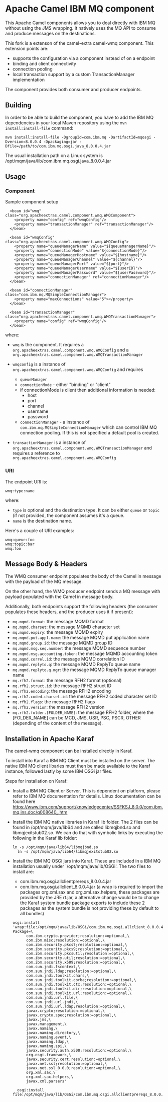 # Apache Camel IBM MQ component

This Apache Camel components allows you to deal directly with IBM MQ without using the JMS wrapping.
It natively uses the MQ API to consume and produce messages on the destinations.

This fork is a extenson of the camel-extra camel-wmq component. This extension points are:
* supports the configuration via a component instead of on a endpoint
* binding and client connectivity
* connection pooling
* local transaction support by a custom TransactionManager implementation

The component provides both consumer and producer endpoints.

## Building

In order to be able to build the component, you have to add the IBM MQ dependencies in your local Maven repository
using the `mvn install:install-file` command:

```
mvn install:install-file -DgroupId=com.ibm.mq -DartifactId=mqosgi -Dversion=8.0.0.4 -Dpackaging=jar -Dfile=/path/to/com.ibm.mq.osgi.java_8.0.0.4.jar
```

The usual installation path on a Linux system is /opt/mqm/java/lib/com.ibm.mq.osgi.java_8.0.0.4.jar

## Usage

### Component

Sample component setup

```
  <bean id="wmq" class="org.apacheextras.camel.component.wmq.WMQComponent">
  	<property name="config" ref="wmqConfig"/>
  	<property name="transactionManager" ref="transactionManager"/> 
  </bean>
  
  <bean id="wmqConfig" class="org.apacheextras.camel.component.wmq.WMQConfig">
  	<property name="queueManagerName" value="${queueManagerName}"/>
  	<property name="connectionMode" value="${connectionMode}"/>
  	<property name="queueManagerHostname" value="${hostname}"/>
  	<property name="queueManagerChannel" value="${channel}"/>
  	<property name="queueManagerPort" value="${port}"/>
  	<property name="queueManagerUsername" value="${userID}"/>
  	<property name="queueManagerPassword" value="${userPassword}"/>
  	<property name="connectionManager" ref="connectionManager"/>
  </bean>
  
  <bean id="connectionManager" class="com.ibm.mq.MQSimpleConnectionManager">
  	<property name="maxConnections" value="5"></property>
  </bean>
  
  <bean id="transactionManager" class="org.apacheextras.camel.component.wmq.WMQTransactionManager">
    <property name="config" ref="wmqConfig"/>
  </bean>
```

where:
* `wmq` is the component. It requires a `org.apacheextras.camel.component.wmq.WMQConfig` and a `org.apacheextras.camel.component.wmq.WMQTransactionManager`


* `wmqconfig` is a instance of `org.apacheextras.camel.component.wmq.WMQConfig` and requires
  * `queueManager`
  * `connectionMode` - either "binding" or "client"
  * if connectionMode is client then additional information is needed:
    * host
    * port
    * channel
    * username
    * password
  * `connectionManager` - a instance of `com.ibm.mq.MQSimpleConnectionManager` which can control IBM MQ connection pooling. If this is not specified a default pool is created.

* `transactionManager` is a instance of `org.apacheextras.camel.component.wmq.WMQTransactionManager` and requires a reference to `org.apacheextras.camel.component.wmq.WMQConfig`


### URI

The endpoint URI is:

```
wmq:type:name
```

where:
* `type` is optional and the destination type. It can be either `queue` or `topic` (if not provided, the component assumes
  it's a queue.
* `name` is the destination name.

Here's a couple of URI examples:

```
wmq:queue:foo
wmq:topic:bar
wmq:foo
```

## Message Body & Headers

The WMQ consumer endpoint populates the body of the Camel in message with the payload of the MQ message.

On the other hand, the WMQ producer endpoint sends a MQ message with payload populated with the Camel in message body.

Additionally, both endpoints support the following headers (the consumer populates these headers, and the producer
uses it if present):

* `mq.mqmd.format`: the message MQMD format
* `mq.mqmd.charset`: the message MQMD character set
* `mq.mqmd.expiry`: the message MQMD expiry
* `mq.mqmd.put.appl.name`: the message MQMD put application name
* `mq.mqmd.group.id`: the message MQMD group ID
* `mq.mqmd.msg.seq.number`: the message MQMD sequence number
* `mq.mqmd.msg.accounting.token`: the message MQMD accounting token
* `mq.mqmd.correl.id`: the message MQMD correlation ID
* `mq.mqmd.replyto.q`: the message MQMD ReplyTo queue name
* `mq.mqmd.replyto.q.mgr`: the message MQMD ReplyTo queue manager name
* `mq.rfh2.format`: the message RFH2 format (optional)
* `mq.rfh2.struct.id`: the message RFH2 struct ID
* `mq.rfh2.encoding`: the message RFH2 encoding
* `mq.rfh2.coded.charset.id`: the message RFH2 coded character set ID
* `mq.rfh2.flags`: the message RFH2 flags
* `mq.rfh2.version`: the message RFH2 version
* `mq.rfh2.folder.[FOLDER_NAME]`: the message RFH2 folder, where the [FOLDER_NAME] can be MCD, JMS, USR, PSC, PSCR, OTHER (depending of the content of the message).

## Installation in Apache Karaf

The camel-wmq component can be installed directly in Karaf. 

To install into Karaf a IBM MQ Client must be installed on the server. The native IBM MQ client libaries must then be made available to the Karaf instance, followed lastly by some IBM OSGi jar files.

Steps for installation on Karaf:
* Install a IBM MQ Client or Server. This is dependent on platform, please refer to IBM MQ documentation for details. Linux documentation can be found here https://www.ibm.com/support/knowledgecenter/SSFKSJ_8.0.0/com.ibm.mq.ins.doc/q008640_.htm


* Install the IBM MQ native libraries in Karaf lib folder. The 2 files can be found in /opt/mqm/java/lib64 and are called libmqjbnd.so and libmqjexitstub02.so. We can do that with symbolic links by executing the following in the Karaf lib folder:
  ```
  ln -s /opt/mqm/java/lib64/libmqjbnd.so
	ln -s /opt/mqm/java/lib64/libmqjexitstub02.so
	```

* Install the IBM MQ OSGi jars into Karaf. These are included in a IBM MQ installation usually under `/opt/mqm/java/lib/OSGi'. The two files to install are:
  * com.ibm.mq.osgi.allclientprereqs_8.0.0.4.jar 
  * com.ibm.mq.osgi.allclient_8.0.0.4.jar (a wrap is required to import the packages org.xml.sax and org.xml.sax.helpers, these packages are provided by the JRE rt.jar, a alternative change would be to change the Karaf system bundle package exports to include these 2 packages as the system bundle is not providing these by default to all bundles)
  ```
  osgi:install 'wrap:file:/opt/mqm/java/lib/OSGi/com.ibm.mq.osgi.allclient_8.0.0.4.jar$overwrite=merge&Import-Package=\
        com.ibm.crypto.provider;resolution:=optional,\
        com.ibm.misc;resolution:=optional,\
        com.ibm.security.pkcs7;resolution:=optional,\
        com.ibm.security.pkcs9;resolution:=optional,\
        com.ibm.security.pkcsutil;resolution:=optional,\
        com.ibm.security.util;resolution:=optional,\
        com.ibm.security.x509;resolution:=optional,\
        com.sun.jndi.fscontext,\
        com.sun.jndi.ldap;resolution:=optional,\
        com.sun.jndi.toolkit.chars,\
        com.sun.jndi.toolkit.corba;resolution:=optional,\
        com.sun.jndi.toolkit.ctx;resolution:=optional,\
        com.sun.jndi.toolkit.dir;resolution:=optional,\
        com.sun.jndi.toolkit.url;resolution:=optional,\
        com.sun.jndi.url.file,\
        com.sun.jndi.url.jndi,\
        com.sun.jndi.url.ldap;resolution:=optional,\
        javax.crypto;resolution:=optional,\
        javax.crypto.spec;resolution:=optional,\
        javax.jms,\
        javax.management,\
        javax.naming,\
        javax.naming.directory,\
        javax.naming.event,\
        javax.naming.ldap,\
        javax.naming.spi,\
        javax.security.auth.x500;resolution:=optional,\
        org.osgi.framework,\
        javax.security.cert;resolution:=optional,\
        javax.net.ssl;resolution:=optional,\
        javax.net.ssl_0.0.0;resolution:=optional,\
        org.xml.sax,\
        org.xml.sax.helpers,\
        javax.xml.parsers'

	osgi:install file:/opt/mqm/java/lib/OSGi/com.ibm.mq.osgi.allclientprereqs_8.0.0.4.jar
  ```
  
